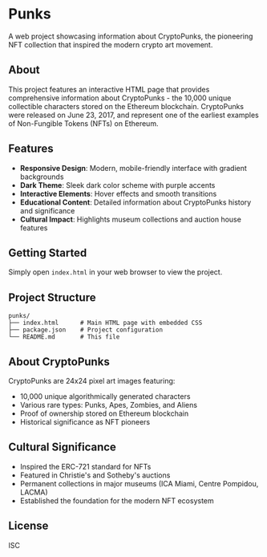 # Punks

A web project showcasing information about CryptoPunks, the pioneering NFT collection that inspired the modern crypto art movement.

## About

This project features an interactive HTML page that provides comprehensive information about CryptoPunks - the 10,000 unique collectible characters stored on the Ethereum blockchain. CryptoPunks were released on June 23, 2017, and represent one of the earliest examples of Non-Fungible Tokens (NFTs) on Ethereum.

## Features

- **Responsive Design**: Modern, mobile-friendly interface with gradient backgrounds
- **Dark Theme**: Sleek dark color scheme with purple accents
- **Interactive Elements**: Hover effects and smooth transitions
- **Educational Content**: Detailed information about CryptoPunks history and significance
- **Cultural Impact**: Highlights museum collections and auction house features

## Getting Started

Simply open `index.html` in your web browser to view the project.

## Project Structure

```
punks/
├── index.html      # Main HTML page with embedded CSS
├── package.json    # Project configuration
└── README.md       # This file
```

## About CryptoPunks

CryptoPunks are 24x24 pixel art images featuring:
- 10,000 unique algorithmically generated characters
- Various rare types: Punks, Apes, Zombies, and Aliens
- Proof of ownership stored on Ethereum blockchain
- Historical significance as NFT pioneers

## Cultural Significance

- Inspired the ERC-721 standard for NFTs
- Featured in Christie's and Sotheby's auctions
- Permanent collections in major museums (ICA Miami, Centre Pompidou, LACMA)
- Established the foundation for the modern NFT ecosystem

## License

ISC